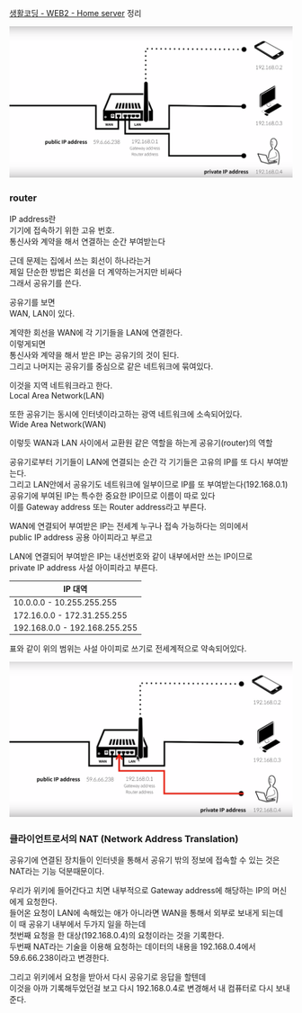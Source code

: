 [생활코딩 - WEB2 - Home server](https://opentutorials.org/course/3265) 정리

![web-router](/assets/web/web-router.PNG)

### router
IP address란  
기기에 접속하기 위한 고유 번호.  
통신사와 계약을 해서 연결하는 순간 부여받는다  

근데 문제는 집에서 쓰는 회선이 하나라는거  
제일 단순한 방법은 회선을 더 계약하는거지만 비싸다  
그래서 공유기를 쓴다.  

공유기를 보면  
WAN, LAN이 있다.

계약한 회선을 WAN에 각 기기들을 LAN에 연결한다.  
이렇게되면  
통신사와 계약을 해서 받은 IP는 공유기의 것이 된다.  
그리고 나머지는 공유기를 중심으로 같은 네트워크에 묶여있다.  

이것을 지역 네트워크라고 한다.  
Local Area Network(LAN)  

또한 공유기는 동시에 인터넷이라고하는 광역 네트워크에 소속되어있다.  
Wide Area Network(WAN)  


이렇듯 WAN과 LAN 사이에서 교환원 같은 역할을 하는게 공유기(router)의 역할  


공유기로부터 기기들이 LAN에 연결되는 순간 각 기기들은 고유의 IP를 또 다시 부여받는다.  
그리고 LAN안에서 공유기도 네트워크에 일부이므로 IP를 또 부여받는다(192.168.0.1)  
공유기에 부여된 IP는 특수한 중요한 IP이므로 이름이 따로 있다  
이를 Gateway address 또는 Router address라고 부른다.  


WAN에 연결되어 부여받은 IP는 전세계 누구나 접속 가능하다는 의미에서  
public IP address 공용 아이피라고 부르고

LAN에 연결되어 부여받은 IP는 내선번호와 같이 내부에서만 쓰는 IP이므로  
private IP address 사설 아이피라고 부른다.

| IP 대역  |  
|---|
| 10.0.0.0 - 10.255.255.255  |
| 172.16.0.0 - 172.31.255.255  |
| 192.168.0.0 - 192.168.255.255  |
표와 같이 위의 범위는 사설 아이피로 쓰기로 전세계적으로 약속되어있다.


![nat](/assets/web/web-nat.PNG)

### 클라이언트로서의 NAT (Network Address Translation)
공유기에 연결된 장치들이 인터넷을 통해서 공유기 밖의 정보에 접속할 수 있는 것은 NAT라는 기능 덕분때문이다.  

우리가 위키에 들어간다고 치면 내부적으로 Gateway address에 해당하는 IP의 머신에게 요청한다.  
들어온 요청이 LAN에 속해있는 애가 아니라면 WAN을 통해서 외부로 보내게 되는데  
이 때 공유기 내부에서 두가지 일을 하는데  
첫번째 요청을 한 대상(192.168.0.4)의 요청이라는 것을 기록한다.  
두번째 NAT라는 기술을 이용해 요청하는 데이터의 내용을 192.168.0.4에서 59.6.66.238이라고 변경한다.  

그리고 위키에서 요청을 받아서 다시 공유기로 응답을 할텐데  
이것을 아까 기록해두었던걸 보고 다시 192.168.0.4로 변경해서 내 컴퓨터로 다시 보내준다.
